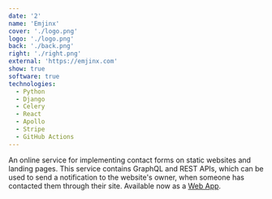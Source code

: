 ```yaml
---
date: '2'
name: 'Emjinx'
cover: './logo.png'
logo: './logo.png'
back: './back.png'
right: './right.png'
external: 'https://emjinx.com'
show: true
software: true
technologies:
  - Python
  - Django
  - Celery
  - React
  - Apollo
  - Stripe
  - GitHub Actions
---
```


An online service for implementing contact forms on static websites and landing pages. This service contains GraphQL and REST APIs, which can be used to send a notification to the website's owner, when someone has contacted them through their site. Available now as a [Web App](https://emjinx.com).
